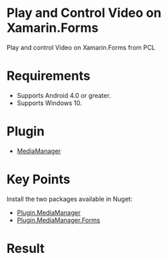 # Play and Control Video on Xamarin.Forms
Play and control Video on Xamarin.Forms from PCL

 # Requirements
<ul>
<li>Supports Android 4.0 or greater.</li>
<li>Supports Windows 10.</li>
</ul>

 # Plugin
<ul>
<li><a href="https://github.com/martijn00/XamarinMediaManager" target="_blank">MediaManager</a></li>
</ul>

 # Key Points
Install the two packages available in Nuget:
<ul>
<li><a href="https://www.nuget.org/packages/Plugin.MediaManager/" target="_blank">Plugin.MediaManager</a></li>
<li><a href="https://www.nuget.org/packages/Plugin.MediaManager.Forms/" target="_blank">Plugin.MediaManager.Forms</a></li>
</ul>

# Result
<p>

</p>
